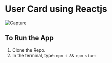 # User Card using Reactjs
![Capture](https://user-images.githubusercontent.com/83405310/178990886-694c70b7-63a9-4582-b015-bea75f125ff0.PNG)

## To Run the App
1. Clone the Repo.
2. In the terminal, type: `npm i && npm start`
